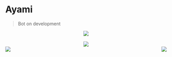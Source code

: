 # Ayami

> Bot on development

<div align = "center"> <img src = "https://discord.c99.nl/widget/theme-4/533955330829451275.png"> </div>
<br>
<div align="center"><img src="https://github-profile-trophy.vercel.app/?username=HELLMAKER0001&theme=dracula"></div>
<img align="left" src="https://github-readme-stats.vercel.app/api?username=HELLMAKER0001&theme=tokyonight"><img align="right" src="https://github-readme-stats.vercel.app/api/top-langs/?username=HELLMAKER0001&theme=tokyonight&hide=batchfile">
<br>


